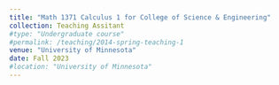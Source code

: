 ```yaml
---
title: "Math 1371 Calculus 1 for College of Science & Engineering"
collection: Teaching Assitant
#type: "Undergraduate course"
#permalink: /teaching/2014-spring-teaching-1
venue: "University of Minnesota"
date: Fall 2023
#location: "University of Minnesota"
---
```

